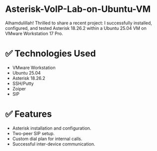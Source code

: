 # Asterisk-VoIP-Lab-on-Ubuntu-VM
Alhamdulillah! Thrilled to share a recent project: I successfully installed, configured, and tested Asterisk 18.26.2 within a Ubuntu 25.04 VM on VMware Workstation 17 Pro.

# ✅ Technologies Used
- VMware Workstation
- Ubuntu 25.04
- Asterisk 18.26.2
- SSH/Putty
- Zoiper
- SIP

# ✅ Features
- Asterisk installation and configuration.
- Two-peer SIP setup.
- Custom dial plan for internal calls.
- Successful inter-device communication.
